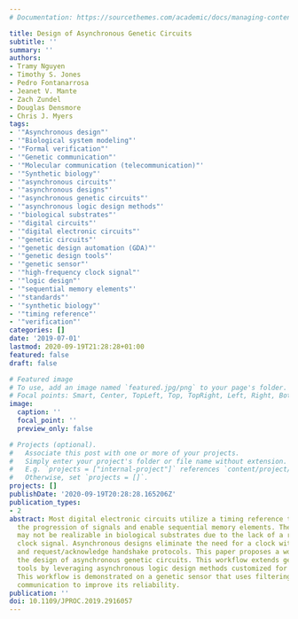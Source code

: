 ```yaml
---
# Documentation: https://sourcethemes.com/academic/docs/managing-content/

title: Design of Asynchronous Genetic Circuits
subtitle: ''
summary: ''
authors:
- Tramy Nguyen
- Timothy S. Jones
- Pedro Fontanarrosa
- Jeanet V. Mante
- Zach Zundel
- Douglas Densmore
- Chris J. Myers
tags:
- '"Asynchronous design"'
- '"Biological system modeling"'
- '"Formal verification"'
- '"Genetic communication"'
- '"Molecular communication (telecommunication)"'
- '"Synthetic biology"'
- '"asynchronous circuits"'
- '"asynchronous designs"'
- '"asynchronous genetic circuits"'
- '"asynchronous logic design methods"'
- '"biological substrates"'
- '"digital circuits"'
- '"digital electronic circuits"'
- '"genetic circuits"'
- '"genetic design automation (GDA)"'
- '"genetic design tools"'
- '"genetic sensor"'
- '"high-frequency clock signal"'
- '"logic design"'
- '"sequential memory elements"'
- '"standards"'
- '"synthetic biology"'
- '"timing reference"'
- '"verification"'
categories: []
date: '2019-07-01'
lastmod: 2020-09-19T21:28:28+01:00
featured: false
draft: false

# Featured image
# To use, add an image named `featured.jpg/png` to your page's folder.
# Focal points: Smart, Center, TopLeft, Top, TopRight, Left, Right, BottomLeft, Bottom, BottomRight.
image:
  caption: ''
  focal_point: ''
  preview_only: false

# Projects (optional).
#   Associate this post with one or more of your projects.
#   Simply enter your project's folder or file name without extension.
#   E.g. `projects = ["internal-project"]` references `content/project/deep-learning/index.md`.
#   Otherwise, set `projects = []`.
projects: []
publishDate: '2020-09-19T20:28:28.165206Z'
publication_types:
- 2
abstract: Most digital electronic circuits utilize a timing reference to synchronize
  the progression of signals and enable sequential memory elements. These designs
  may not be realizable in biological substrates due to the lack of a reliable high-frequency
  clock signal. Asynchronous designs eliminate the need for a clock with data encodings
  and request/acknowledge handshake protocols. This paper proposes a workflow to automate
  the design of asynchronous genetic circuits. This workflow extends genetic design
  tools by leveraging asynchronous logic design methods customized for this technology.
  This workflow is demonstrated on a genetic sensor that uses filtering and cellular
  communication to improve its reliability.
publication: ''
doi: 10.1109/JPROC.2019.2916057
---
```

